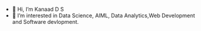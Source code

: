 - 👋 Hi, I’m Kanaad D S
- 👀 I’m interested in Data Science, AIML, Data Analytics,Web Development and Software devlopment.

<!---
Kanaad63/Kanaad63 is a ✨ special ✨ repository because its `README.md` (this file) appears on your GitHub profile.
You can click the Preview link to take a look at your changes.
--->
